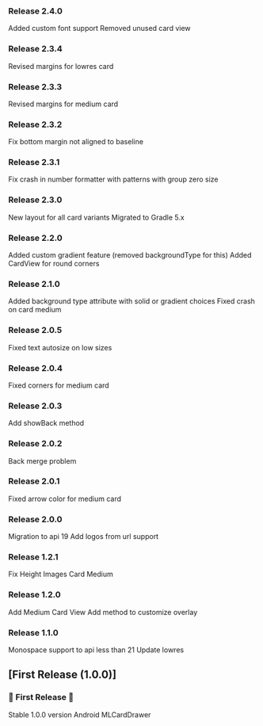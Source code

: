 ### Release 2.4.0
Added custom font support
Removed unused card view

### Release 2.3.4
Revised margins for lowres card

### Release 2.3.3
Revised margins for medium card

### Release 2.3.2
Fix bottom margin not aligned to baseline

### Release 2.3.1
Fix crash in number formatter with patterns with group zero size

### Release 2.3.0
New layout for all card variants
Migrated to Gradle 5.x

### Release 2.2.0
Added custom gradient feature (removed backgroundType for this)
Added CardView for round corners

### Release 2.1.0
Added background type attribute with solid or gradient choices
Fixed crash on card medium

### Release 2.0.5
Fixed text autosize on low sizes

### Release 2.0.4
Fixed corners for medium card

### Release 2.0.3
Add showBack method

### Release 2.0.2
Back merge problem

### Release 2.0.1
Fixed arrow color for medium card

### Release 2.0.0
Migration to api 19
Add logos from url support

### Release 1.2.1
Fix Height Images Card Medium

### Release 1.2.0
Add Medium Card View
Add method to customize overlay

### Release 1.1.0
Monospace support to api less than 21
Update lowres

## [First Release (1.0.0)]
### 🚀 First Release 🚀
Stable 1.0.0 version Android MLCardDrawer
